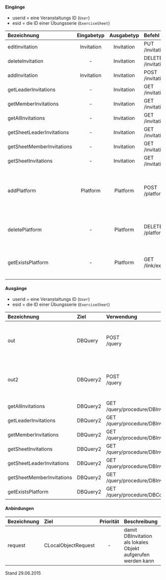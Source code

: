 <!--
  - @file de.md
  -
  - @license http://www.gnu.org/licenses/gpl-3.0.html GPL version 3
  -
  - @package OSTEPU (https://github.com/ostepu/system)
  - @since 0.3.5
  -
  - @author Till Uhlig <till.uhlig@student.uni-halle.de>
  - @date 2015
 -->

#### Eingänge
- userid = eine Veranstaltungs ID (`User`)
- esid = die ID einer Übungsserie (`ExerciseSheet`)

| Bezeichnung  | Eingabetyp  | Ausgabetyp | Befehl | Beschreibung |
| :----------- |:-----------:| :---------:| :----- | :----------- |
|editInvitation|Invitation|Invitation|PUT<br>/invitation/user/:userid/exercisesheet/:esid/user/:memberid| ??? |
|deleteInvitation|-|Invitation|DELETE<br>/invitation/user/:userid/exercisesheet/:esid/user/:memberid| ??? |
|addInvitation|Invitation|Invitation|POST<br>/invitation| ??? |
|getLeaderInvitations|-|Invitation|GET<br>/invitation/leader/user/:userid| ??? |
|getMemberInvitations|-|Invitation|GET<br>/invitation/member/user/:userid| ??? |
|getAllInvitations|-|Invitation|GET<br>/invitation(/invitation)| ??? |
|getSheetLeaderInvitations|-|Invitation|GET<br>/invitation/leader/exercisesheet/:esid/user/:userid| ??? |
|getSheetMemberInvitations|-|Invitation|GET<br>/invitation/member/exercisesheet/:esid/user/:userid| ??? |
|getSheetInvitations|-|Invitation|GET<br>/invitation/exercisesheet/:esid| ??? |
|addPlatform|Platform|Platform|POST<br>/platform|installiert dies zugehörige Tabelle und die Prozeduren für diese Plattform|
|deletePlatform|-|Platform|DELETE<br>/platform|entfernt die Tabelle und Prozeduren aus der Plattform|
|getExistsPlatform|-|Platform|GET<br>/link/exists/platform| prüft, ob die Tabelle und die Prozeduren existieren |

#### Ausgänge
- userid = eine Veranstaltungs ID (`User`)
- esid = die ID einer Übungsserie (`ExerciseSheet`)

| Bezeichnung  | Ziel  | Verwendung | Beschreibung |
| :----------- |:----- | :--------- | :----------- |
|out|DBQuery|POST<br>/query| wird für EDIT, DELETE<br>und POST<br>SQL-Templates verwendet |
|out2|DBQuery2|POST<br>/query| wird für EDIT, DELETE<br>und POST<br>SQL-Templates verwendet |
|getAllInvitations|DBQuery2|GET<br>/query/procedure/DBInvitationGetAllInvitations| Prozeduraufruf |
|getLeaderInvitations|DBQuery2|GET<br>/query/procedure/DBInvitationGetLeaderInvitations/:userid| Prozeduraufruf |
|getMemberInvitations|DBQuery2|GET<br>/query/procedure/DBInvitationGetMemberInvitations/:userid| Prozeduraufruf |
|getSheetInvitations|DBQuery2|GET<br>/query/procedure/DBInvitationGetSheetInvitations/:esid| Prozeduraufruf |
|getSheetLeaderInvitations|DBQuery2|GET<br>/query/procedure/DBInvitationGetSheetLeaderInvitations/:esid/:userid| Prozeduraufruf |
|getSheetMemberInvitations|DBQuery2|GET<br>/query/procedure/DBInvitationGetSheetMemberInvitations/:esid/:userid| Prozeduraufruf |
|getExistsPlatform|DBQuery2|GET<br>/query/procedure/DBCourseGetExistsPlatform| Prozeduraufruf |

#### Anbindungen
| Bezeichnung  | Ziel  | Priorität | Beschreibung |
| :----------- |:----- | :--------:| :------------|
|request|CLocalObjectRequest|-| damit DBInvitation als lokales Objekt aufgerufen werden kann |

Stand 29.06.2015
